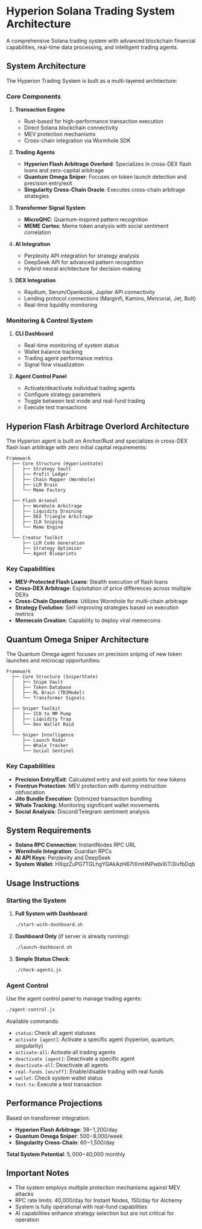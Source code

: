 # Hyperion Solana Trading System Architecture

A comprehensive Solana trading system with advanced blockchain financial capabilities, real-time data processing, and intelligent trading agents.

## System Architecture

The Hyperion Trading System is built as a multi-layered architecture:

### Core Components

1. **Transaction Engine**
   - Rust-based for high-performance transaction execution
   - Direct Solana blockchain connectivity
   - MEV protection mechanisms
   - Cross-chain integration via Wormhole SDK

2. **Trading Agents**
   - **Hyperion Flash Arbitrage Overlord**: Specializes in cross-DEX flash loans and zero-capital arbitrage
   - **Quantum Omega Sniper**: Focuses on token launch detection and precision entry/exit
   - **Singularity Cross-Chain Oracle**: Executes cross-chain arbitrage strategies

3. **Transformer Signal System**
   - **MicroQHC**: Quantum-inspired pattern recognition
   - **MEME Cortex**: Meme token analysis with social sentiment correlation

4. **AI Integration**
   - Perplexity API integration for strategy analysis
   - DeepSeek API for advanced pattern recognition
   - Hybrid neural architecture for decision-making

5. **DEX Integration**
   - Raydium, Serum/Openbook, Jupiter API connectivity
   - Lending protocol connections (Marginfi, Kamino, Mercurial, Jet, Bolt)
   - Real-time liquidity monitoring

### Monitoring & Control System

1. **CLI Dashboard**
   - Real-time monitoring of system status
   - Wallet balance tracking
   - Trading agent performance metrics
   - Signal flow visualization

2. **Agent Control Panel**
   - Activate/deactivate individual trading agents
   - Configure strategy parameters
   - Toggle between test mode and real-fund trading
   - Execute test transactions

## Hyperion Flash Arbitrage Overlord Architecture

The Hyperion agent is built on Anchor/Rust and specializes in cross-DEX flash loan arbitrage with zero initial capital requirements:

```
Framework
  ├── Core Structure (HyperionState)
  │   ├── Strategy Vault
  │   ├── Profit Ledger
  │   ├── Chain Mapper (Wormhole)
  │   ├── LLM Brain
  │   └── Meme Factory
  │
  ├── Flash Arsenal
  │   ├── Wormhole Arbitrage
  │   ├── Liquidity Draining
  │   ├── DEX Triangle Arbitrage
  │   ├── ILO Sniping
  │   └── Meme Engine
  │
  └── Creator Toolkit
      ├── LLM Code Generation
      ├── Strategy Optimizer
      └── Agent Blueprints
```

### Key Capabilities

- **MEV-Protected Flash Loans**: Stealth execution of flash loans
- **Cross-DEX Arbitrage**: Exploitation of price differences across multiple DEXs
- **Cross-Chain Operations**: Utilizes Wormhole for multi-chain arbitrage
- **Strategy Evolution**: Self-improving strategies based on execution metrics
- **Memecoin Creation**: Capability to deploy viral memecoins

## Quantum Omega Sniper Architecture

The Quantum Omega agent focuses on precision sniping of new token launches and microcap opportunities:

```
Framework
  ├── Core Structure (SniperState)
  │   ├── Snipe Vault
  │   ├── Token Database
  │   ├── RL Brain (TD3Model)
  │   └── Transformer Signals
  │
  ├── Sniper Toolkit
  │   ├── ICO to MM Pump
  │   ├── Liquidity Trap
  │   └── Dev Wallet Raid
  │
  └── Sniper Intelligence
      ├── Launch Radar
      ├── Whale Tracker
      └── Social Sentinel
```

### Key Capabilities

- **Precision Entry/Exit**: Calculated entry and exit points for new tokens
- **Frontrun Protection**: MEV protection with dummy instruction obfuscation
- **Jito Bundle Execution**: Optimized transaction bundling
- **Whale Tracking**: Monitoring significant wallet movements
- **Social Analysis**: Discord/Telegram sentiment analysis

## System Requirements

- **Solana RPC Connection**: InstantNodes RPC URL
- **Wormhole Integration**: Guardian RPCs
- **AI API Keys**: Perplexity and DeepSeek
- **System Wallet**: HXqzZuPG7TGLhgYGAkAzH67tXmHNPwbiXiTi3ivfbDqb

## Usage Instructions

### Starting the System

1. **Full System with Dashboard**:
   ```bash
   ./start-with-dashboard.sh
   ```

2. **Dashboard Only** (if server is already running):
   ```bash
   ./launch-dashboard.sh
   ```

3. **Simple Status Check**:
   ```bash
   ./check-agents.js
   ```

### Agent Control

Use the agent control panel to manage trading agents:

```bash
./agent-control.js
```

Available commands:
- `status`: Check all agent statuses
- `activate [agent]`: Activate a specific agent (hyperion, quantum, singularity)
- `activate-all`: Activate all trading agents
- `deactivate [agent]`: Deactivate a specific agent
- `deactivate-all`: Deactivate all agents
- `real-funds [on/off]`: Enable/disable trading with real funds
- `wallet`: Check system wallet status
- `test-tx`: Execute a test transaction

## Performance Projections

Based on transformer integration:

- **Hyperion Flash Arbitrage**: $38-$1,200/day
- **Quantum Omega Sniper**: $500-$8,000/week
- **Singularity Cross-Chain**: $60-$1,500/day

**Total System Potential**: $5,000-$40,000 monthly

## Important Notes

- The system employs multiple protection mechanisms against MEV attacks
- RPC rate limits: 40,000/day for Instant Nodes, 150/day for Alchemy
- System is fully operational with real-fund capabilities
- AI capabilities enhance strategy selection but are not critical for operation